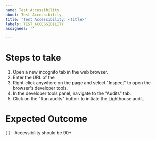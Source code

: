 ```yaml
---
name: Test Accessibility
about: Test Accessibility
title: 'Test Accessibility: <title>'
labels: TEST_ACCESSIBILITY
assignees: ''

---
```


# Steps to take

1. Open a new incognito tab in the web browser.
2. Enter the URL of the 
3. Right-click anywhere on the page and select "Inspect" to open the browser's developer tools.
4. In the developer tools panel, navigate to the "Audits" tab.
5. Click on the "Run audits" button to initiate the Lighthouse audit.

# Expected Outcome

[ ] -  Accessibility should be 90+
